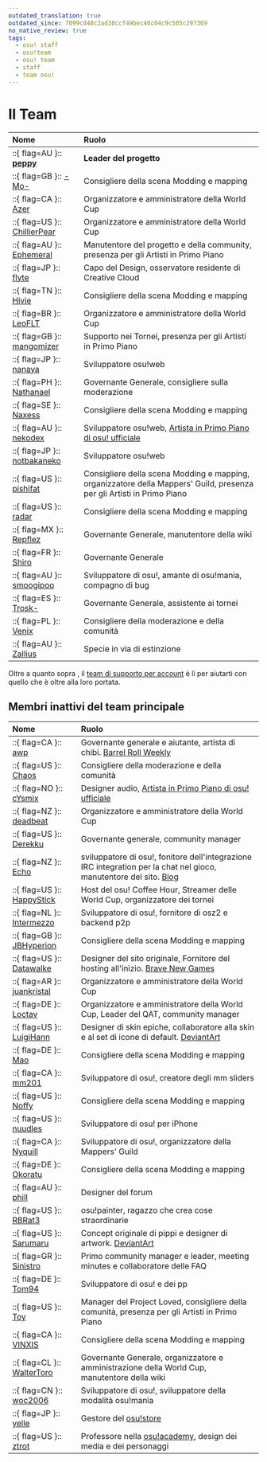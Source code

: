 ```yaml
---
outdated_translation: true
outdated_since: 7099cd48c3ad38ccf49bec40c04c9c505c297369
no_native_review: true
tags:
  - osu! staff
  - osu!team
  - osu! team
  - staff
  - team osu!
---
```


# Il Team

| Nome | Ruolo |
| :-- | :-- |
| ::{ flag=AU }:: **[peppy](https://osu.ppy.sh/users/2)** | **Leader del progetto** |
| ::{ flag=GB }:: [-Mo-](https://osu.ppy.sh/users/2202163) | Consigliere della scena Modding e mapping |
| ::{ flag=CA }:: [Azer](https://osu.ppy.sh/users/2155578) | Organizzatore e amministratore della World Cup |
| ::{ flag=US }:: [ChillierPear](https://osu.ppy.sh/users/9501251) | Organizzatore e amministratore della World Cup |
| ::{ flag=AU }:: [Ephemeral](https://osu.ppy.sh/users/102335) | Manutentore del progetto e della community, presenza per gli Artisti in Primo Piano |
| ::{ flag=JP }:: [flyte](https://osu.ppy.sh/users/3103765) | Capo del Design, osservatore residente di Creative Cloud |
| ::{ flag=TN }:: [Hivie](https://osu.ppy.sh/users/14102976) | Consigliere della scena Modding e mapping |
| ::{ flag=BR }:: [LeoFLT](https://osu.ppy.sh/users/3668779) | Organizzatore e amministratore della World Cup |
| ::{ flag=GB }:: [mangomizer](https://osu.ppy.sh/users/1893718) | Supporto nei Tornei, presenza per gli Artisti in Primo Piano |
| ::{ flag=JP }:: [nanaya](https://osu.ppy.sh/users/2387883) | Sviluppatore osu!web |
| ::{ flag=PH }:: [Nathanael](https://osu.ppy.sh/users/2295078) | Governante Generale, consigliere sulla moderazione |
| ::{ flag=SE }:: [Naxess](https://osu.ppy.sh/users/8129817) | Consigliere della scena Modding e mapping |
| ::{ flag=AU }:: [nekodex](https://osu.ppy.sh/users/102) | Sviluppatore osu!web, [Artista in Primo Piano di osu! ufficiale](https://osu.ppy.sh/beatmaps/artists/1) |
| ::{ flag=JP }:: [notbakaneko](https://osu.ppy.sh/users/10751776) | Sviluppatore osu!web |
| ::{ flag=US }:: [pishifat](https://osu.ppy.sh/users/3178418) | Consigliere della scena Modding e mapping, organizzatore della Mappers' Guild, presenza per gli Artisti in Primo Piano |
| ::{ flag=US }:: [radar](https://osu.ppy.sh/users/7131099) | Consigliere della scena Modding e mapping |
| ::{ flag=MX }:: [Repflez](https://osu.ppy.sh/users/201392) | Governante Generale, manutentore della wiki |
| ::{ flag=FR }:: [Shiro](https://osu.ppy.sh/users/113005) | Governante Generale |
| ::{ flag=AU }:: [smoogipoo](https://osu.ppy.sh/users/1040328) | Sviluppatore di osu!, amante di osu!mania, compagno di bug |
| ::{ flag=ES }:: [Trosk-](https://osu.ppy.sh/users/3469385) | Governante Generale, assistente ai tornei |
| ::{ flag=PL }:: [Venix](https://osu.ppy.sh/users/5999631) | Consigliere della moderazione e della comunità |
| ::{ flag=AU }:: [Zallius](https://osu.ppy.sh/users/55) | Specie in via di estinzione |

Oltre a quanto sopra , il [team di supporto per account](Account_support_team) è lì per aiutarti con quello che è oltre alla loro portata.

## Membri inattivi del team principale

| Nome | Ruolo |
| :-- | :-- |
| ::{ flag=CA }:: [awp](https://osu.ppy.sh/users/2650) | Governante generale e aiutante, artista di chibi. [Barrel Roll Weekly](http://brw.twinkfish.com/) |
| ::{ flag=US }:: [Chaos](https://osu.ppy.sh/users/2628870) | Consigliere della moderazione e della comunità |
| ::{ flag=NO }:: [cYsmix](https://osu.ppy.sh/users/272870) | Designer audio, [Artista in Primo Piano di osu! ufficiale](https://osu.ppy.sh/beatmaps/artists/2) |
| ::{ flag=NZ }:: [deadbeat](https://osu.ppy.sh/users/128370) | Organizzatore e amministratore della World Cup |
| ::{ flag=US }:: [Derekku](https://osu.ppy.sh/users/91341) | Governante generale, community manager |
| ::{ flag=NZ }:: [Echo](https://osu.ppy.sh/users/431) | sviluppatore di osu!, fonitore dell'integrazione IRC integration per la chat nel gioco, manutentore del sito. [Blog](http://blog.echo.sh/) |
| ::{ flag=US }:: [HappyStick](https://osu.ppy.sh/users/256802) | Host del osu! Coffee Hour, Streamer delle World Cup, organizzatore dei tornei |
| ::{ flag=NL }:: [Intermezzo](https://osu.ppy.sh/users/136842) | Sviluppatore di osu!, fornitore di osz2 e backend p2p |
| ::{ flag=GB }:: [JBHyperion](https://osu.ppy.sh/users/4879508) | Consigliere della scena Modding e mapping |
| ::{ flag=US }:: [Datawalke](https://osu.ppy.sh/users/142) | Designer del sito originale, Fornitore del hosting all'inizio. [Brave New Games](http://www.bravegamer.com/) |
| ::{ flag=AR }:: [juankristal](https://osu.ppy.sh/users/443656) | Organizzatore e amministratore della World Cup |
| ::{ flag=DE }:: [Loctav](https://osu.ppy.sh/users/71366) | Organizzatore e amministratore della World Cup, Leader del QAT, community manager |
| ::{ flag=US }:: [LuigiHann](https://osu.ppy.sh/users/1079) | Designer di skin epiche, collaboratore alla skin e al set di icone di default. [DeviantArt](https://luigihann.deviantart.com/) |
| ::{ flag=DE }:: [Mao](https://osu.ppy.sh/users/2204515) | Consigliere della scena Modding e mapping |
| ::{ flag=CA }:: [mm201](https://osu.ppy.sh/users/30655) | Sviluppatore di osu!, creatore degli mm sliders |
| ::{ flag=US }:: [Noffy](https://osu.ppy.sh/users/1541323) | Consigliere della scena Modding e mapping |
| ::{ flag=US }:: [nuudles](https://osu.ppy.sh/users/21312) | Sviluppatore di osu! per iPhone |
| ::{ flag=CA }:: [Nyquill](https://osu.ppy.sh/users/682935) | Sviluppatore di osu!, organizzatore della Mappers' Guild |
| ::{ flag=DE }:: [Okoratu](https://osu.ppy.sh/users/1623405) | Consigliere della scena Modding e mapping |
| ::{ flag=AU }:: [phill](https://osu.ppy.sh/users/53) | Designer del forum |
| ::{ flag=US }:: [RBRat3](https://osu.ppy.sh/users/307202) | osu!painter, ragazzo che crea cose straordinarie |
| ::{ flag=US }:: [Sarumaru](https://osu.ppy.sh/users/9427) | Concept originale di pippi e designer di artwork. [DeviantArt](https://sarumaru.deviantart.com/) |
| ::{ flag=GR }:: [Sinistro](https://osu.ppy.sh/users/5530) | Primo community manager e leader, meeting minutes e collaboratore delle FAQ |
| ::{ flag=DE }:: [Tom94](https://osu.ppy.sh/users/1857058) | Sviluppatore di osu! e dei pp |
| ::{ flag=US }:: [Toy](https://osu.ppy.sh/users/2757689) | Manager del Project Loved, consigliere della comunità, presenza per gli Artisti in Primo Piano |
| ::{ flag=CA }:: [VINXIS](https://osu.ppy.sh/users/4323406) | Consigliere della scena Modding e mapping |
| ::{ flag=CL }:: [WalterToro](https://osu.ppy.sh/users/5281416) | Governante Generale, organizzatore e amministrazione della World Cup, manutentore della wiki |
| ::{ flag=CN }:: [woc2006](https://osu.ppy.sh/users/1105845) | Sviluppatore di osu!, sviluppatore della modalità osu!mania |
| ::{ flag=JP }:: [yelle](https://osu.ppy.sh/users/4916903) | Gestore del [osu!store](https://osu.ppy.sh/store/listing) |
| ::{ flag=US }:: [ztrot](https://osu.ppy.sh/users/6347) | Professore nella [osu!academy](/wiki/Community/Video_series/osu!academy), design dei media e dei personaggi |
